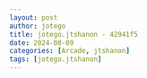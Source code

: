 ```yaml
---
layout: post
author: jotego
title: jotego.jtshanon - 42941f5
date: 2024-08-09
categories: [Arcade, jtshanon]
tags: [jotego.jtshanon]
---
```


